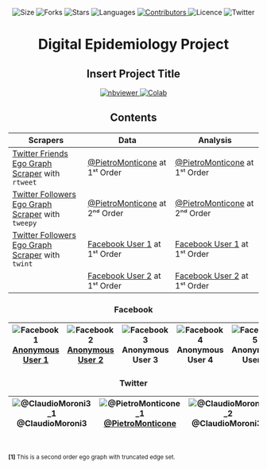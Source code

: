 <!-- Meta-Badges -->
</p>

<p align="center">
    <img alt="Size" src="https://img.shields.io/github/repo-size/InPhyT/DigitalEpidemiologyProject">
  </a>
  <img alt="Forks" src="https://img.shields.io/github/forks/InPhyT/DigitalEpidemiologyProject">
  </a>
  <img alt="Stars" src="https://img.shields.io/github/stars/InPhyT/DigitalEpidemiologyProject">
  </a>
  <img alt="Languages" src="https://img.shields.io/github/languages/count/InPhyT/DigitalEpidemiologyProject">
  </a>
  <a href="https://github.com/InPhyT/DigitalEpidemiologyProject/graphs/contributors">
    <img alt="Contributors" src="https://img.shields.io/github/contributors/InPhyT/DigitalEpidemiologyProject">
  </a>
  <img alt="Licence" src="https://img.shields.io/github/license/InPhyT/DigitalEpidemiologyProject">
  </a>
  <img alt="Twitter" src="https://img.shields.io/twitter/url?url=https%3A%2F%2Fgithub.com%2FInPhyT%2FDigitalEpidemiologyProject"
  </a>
  
</p>

<!-- Title -->
<h1 align="center">
  Digital Epidemiology Project
</h1>

<!-- Subtitle -->
<h2 align="center">
  Insert Project Title
</h2>

<!-- Badges -->
</p>

<p align="center">
  <a href="https://nbviewer.jupyter.org/github/InPhyT/DigitalEpidemiologyProject/">
    <img alt="nbviewer" src="https://github.com/jupyter/design/blob/master/logos/Badges/nbviewer_badge.svg">
  </a>
  <a href="https://colab.research.google.com/github/InPhyT/DigitalEpidemiologyProject/blob/master">
    <img alt="Colab" src="https://colab.research.google.com/assets/colab-badge.svg">
  </a>
  
</p>


<h2 align="center">
  Contents
</h2>

| Scrapers  | Data | Analysis | 
|-----|-----|-----|
| [Twitter Friends Ego Graph Scraper](https://inphyt.github.io/SocialPhysicsProject/Scrapers/RTweet/RTweet_TwitterFriendsEgographScraper.html) with `rtweet` | [@PietroMonticone](https://github.com/InPhyT/SocialPhysicsProject/blob/master/Data/GraphML/@PietroMonticone1.graphml) at 1ˢᵗ Order | [@PietroMonticone](https://nbviewer.jupyter.org/github/InPhyT/SocialPhysicsProject/blob/master/Analysis/Twitter1.ipynb) at 1ˢᵗ Order |
| [Twitter Followers Ego Graph Scraper](https://nbviewer.jupyter.org/github/InPhyT/SocialPhysicsProject/blob/master/Scrapers/Tweepy/Tweepy_TwitterFollowersEgographScraper.ipynb) with `tweepy` | [@PietroMonticone](https://github.com/InPhyT/SocialPhysicsProject/blob/master/Data/GraphML/@PietroMonticone2.graphml) at 2ⁿᵈ Order | [@PietroMonticone](https://nbviewer.jupyter.org/github/InPhyT/SocialPhysicsProject/blob/master/Analysis/Twitter2.ipynb) at 2ⁿᵈ Order |
| [Twitter Followers Ego Graph Scraper](https://nbviewer.jupyter.org/github/InPhyT/SocialPhysicsProject/blob/master/Scrapers/Twint/Twint_TwitterFollowersEgographScraper.ipynb) with `twint` | [Facebook User 1](https://github.com/InPhyT/SocialPhysicsProject/blob/master/Data/GraphML/Facebook1.graphml) at 1ˢᵗ Order | [Facebook User 1](https://nbviewer.jupyter.org/github/InPhyT/SocialPhysicsProject/blob/master/Analysis/Facebook1.ipynb) at 1ˢᵗ Order |
|| [Facebook User 2](https://github.com/InPhyT/SocialPhysicsProject/blob/master/Data/GraphML/Facebook2.graphml) at 1ˢᵗ Order | [Facebook User 2](https://nbviewer.jupyter.org/github/InPhyT/SocialPhysicsProject/blob/master/Analysis/Facebook2.ipynb) at 1ˢᵗ Order |

<h3 align="center">
  Facebook
</h3>

| ![Facebook1](https://github.com/InPhyT/SocialPhysicsProject/blob/master/Images/Facebook4.png) [Anonymous User 1](https://nbviewer.jupyter.org/github/InPhyT/SocialPhysicsProject/blob/master/Analysis/Facebook1.ipynb) | ![Facebook2](https://github.com/InPhyT/SocialPhysicsProject/blob/master/Images/Facebook3.png) [Anonymous User 2](https://nbviewer.jupyter.org/github/InPhyT/SocialPhysicsProject/blob/master/Analysis/Facebook2.ipynb) | ![Facebook3](https://github.com/InPhyT/SocialPhysicsProject/blob/master/Images/Facebook2.png) Anonymous User 3 | ![Facebook4](https://github.com/InPhyT/SocialPhysicsProject/blob/master/Images/Facebook1.png) Anonymous User 4 | ![Facebook5](https://github.com/InPhyT/SocialPhysicsProject/blob/master/Images/Facebook5.png) Anonymous User 5 | 
|:--------:|:-------:|:--------:|:-------:|:--------:|


<h3 align="center">
  Twitter
</h3>

| ![@ClaudioMoroni3_1](https://github.com/InPhyT/SocialPhysicsProject/blob/master/Images/@ClaudioMoroni3_1.png) @ClaudioMoroni3 | ![@PietroMonticone_1](https://github.com/InPhyT/SocialPhysicsProject/blob/master/Images/@PietroMonticone_1.png) [@PietroMonticone](https://nbviewer.jupyter.org/github/InPhyT/SocialPhysicsProject/blob/master/Analysis/Twitter1.ipynb) | ![@ClaudioMoroni3_2](https://github.com/InPhyT/SocialPhysicsProject/blob/master/Images/@ClaudioMoroni3_2.png) @ClaudioMoroni3¹ | ![@PietroMonticone_22](https://github.com/InPhyT/SocialPhysicsProject/blob/master/Images/@PietroMonticone_21.png) [@PietroMonticone](https://nbviewer.jupyter.org/github/InPhyT/SocialPhysicsProject/blob/master/Analysis/Twitter2.ipynb)¹|
|:--------:|:-------:|:--------:|:-------:|

<br>

<sup>**[1]** This is a second order ego graph with truncated edge set.</sup>

